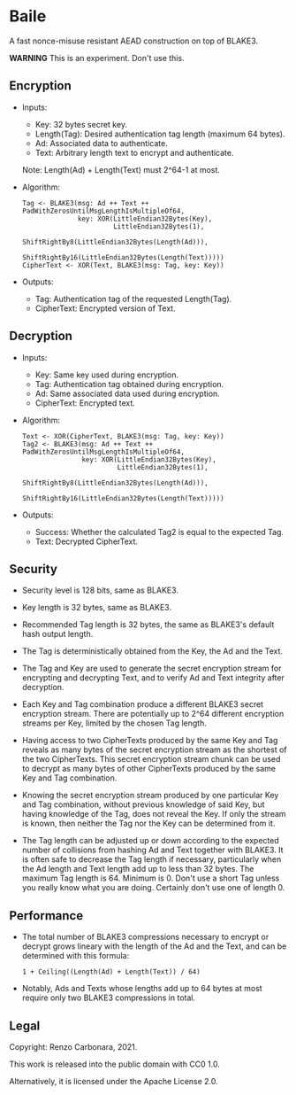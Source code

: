 # Baile

A fast nonce-misuse resistant AEAD construction on top of BLAKE3.

**WARNING** This is an experiment. Don't use this.


## Encryption

-  Inputs:
    - Key: 32 bytes secret key.
    - Length(Tag): Desired authentication tag length (maximum 64 bytes).
    - Ad: Associated data to authenticate.
    - Text: Arbitrary length text to encrypt and authenticate.
  
    Note: Length(Ad) + Length(Text) must 2^64-1 at most.
  
-  Algorithm:

   ```
   Tag <- BLAKE3(msg: Ad ++ Text ++ PadWithZerosUntilMsgLengthIsMultipleOf64,
                 key: XOR(LittleEndian32Bytes(Key),
                          LittleEndian32Bytes(1),
                          ShiftRightBy8(LittleEndian32Bytes(Length(Ad))),
                          ShiftRightBy16(LittleEndian32Bytes(Length(Text)))))
   CipherText <- XOR(Text, BLAKE3(msg: Tag, key: Key))
   ```
  
-  Outputs:
    - Tag: Authentication tag of the requested Length(Tag).
    - CipherText: Encrypted version of Text.



## Decryption

- Inputs:
    - Key: Same key used during encryption.
    - Tag: Authentication tag obtained during encryption.
    - Ad: Same associated data used during encryption.
    - CipherText: Encrypted text.
  
- Algorithm:
  ```
  Text <- XOR(CipherText, BLAKE3(msg: Tag, key: Key))
  Tag2 <- BLAKE3(msg: Ad ++ Text ++ PadWithZerosUntilMsgLengthIsMultipleOf64,
                 key: XOR(LittleEndian32Bytes(Key),
                          LittleEndian32Bytes(1),
                          ShiftRightBy8(LittleEndian32Bytes(Length(Ad))),
                          ShiftRightBy16(LittleEndian32Bytes(Length(Text)))))
  ```
  
- Outputs:
    - Success: Whether the calculated Tag2 is equal to the expected Tag.
    - Text: Decrypted CipherText.



## Security

- Security level is 128 bits, same as BLAKE3.

- Key length is 32 bytes, same as BLAKE3.

- Recommended Tag length is 32 bytes, the same as BLAKE3's default hash output 
  length.

- The Tag is deterministically obtained from the Key, the Ad and the Text.

- The Tag and Key are used to generate the secret encryption stream for
  encrypting and decrypting Text, and to verify Ad and Text integrity 
  after decryption.

- Each Key and Tag combination produce a different BLAKE3 secret encryption
  stream. There are potentially up to 2^64 different encryption streams per 
  Key, limited by the chosen Tag length.

- Having access to two CipherTexts produced by the same Key and Tag
  reveals as many bytes of the secret encryption stream as the shortest of the 
  two CipherTexts. This secret encryption stream chunk can be used to decrypt 
  as many bytes of other CipherTexts produced by the same Key and 
  Tag combination.

- Knowing the secret encryption stream produced by one particular Key and Tag
  combination, without previous knowledge of said Key, but having knowledge 
  of the Tag, does not reveal the Key. If only the stream is known, then 
  neither the Tag nor the Key can be determined from it.

- The Tag length can be adjusted up or down according to the expected number 
  of collisions from hashing Ad and Text together with BLAKE3. It is often 
  safe to decrease the Tag length if necessary, particularly when the Ad 
  length and Text length add up to less than 32 bytes. The maximum Tag length 
  is 64.  Minimum is 0. Don't use a short Tag unless you really know what you 
  are doing. Certainly don't use one of length 0. 



## Performance

- The total number of BLAKE3 compressions necessary to encrypt or 
  decrypt grows lineary with the length of the Ad and the Text, and can
  be determined with this formula:

  ```
  1 + Ceiling((Length(Ad) + Length(Text)) / 64)
  ```

- Notably, Ads and Texts whose lengths add up to 64 bytes at most require 
  only two BLAKE3 compressions in total.

## Legal

Copyright: Renzo Carbonara, 2021. 

This work is released into the public domain with CC0 1.0. 

Alternatively, it is licensed under the Apache License 2.0. 
